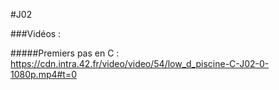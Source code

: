 #J02

###Vidéos :

#####Premiers pas en C :
https://cdn.intra.42.fr/video/video/54/low_d_piscine-C-J02-0-1080p.mp4#t=0
